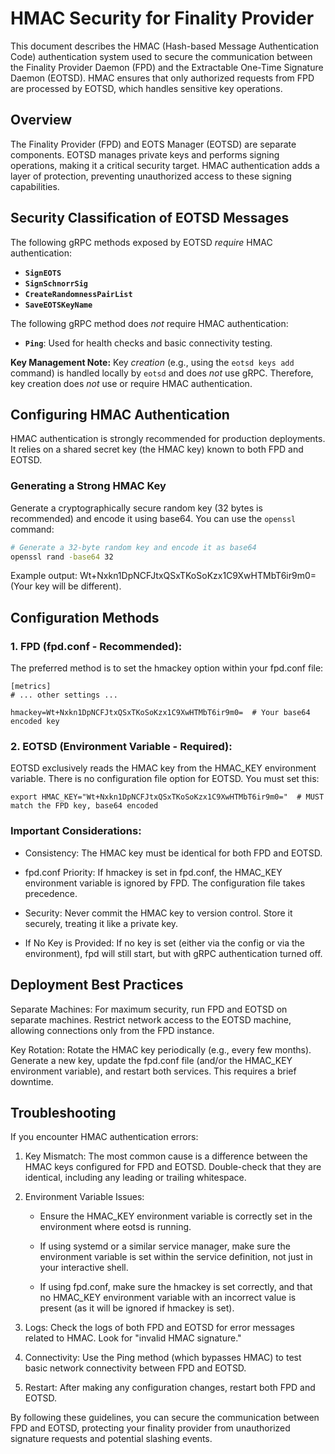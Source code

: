# HMAC Security for Finality Provider

This document describes the HMAC (Hash-based Message Authentication Code) authentication system used to secure the communication between the Finality Provider Daemon (FPD) and the Extractable One-Time Signature Daemon (EOTSD). HMAC ensures that only authorized requests from FPD are processed by EOTSD, which handles sensitive key operations.

## Overview

The Finality Provider (FPD) and EOTS Manager (EOTSD) are separate components. EOTSD manages private keys and performs signing operations, making it a critical security target.  HMAC authentication adds a layer of protection, preventing unauthorized access to these signing capabilities.

## Security Classification of EOTSD Messages

The following gRPC methods exposed by EOTSD *require* HMAC authentication:

*   **`SignEOTS`**
*   **`SignSchnorrSig`**
*   **`CreateRandomnessPairList`**
*   **`SaveEOTSKeyName`**

The following gRPC method does *not* require HMAC authentication:

*   **`Ping`**: Used for health checks and basic connectivity testing.

**Key Management Note:**  Key *creation* (e.g., using the `eotsd keys add` command) is handled locally by `eotsd` and does *not* use gRPC.  Therefore, key creation does *not* use or require HMAC authentication.

## Configuring HMAC Authentication

HMAC authentication is strongly recommended for production deployments.  It relies on a shared secret key (the HMAC key) known to both FPD and EOTSD.

### Generating a Strong HMAC Key

Generate a cryptographically secure random key (32 bytes is recommended) and encode it using base64.  You can use the `openssl` command:

```bash
# Generate a 32-byte random key and encode it as base64
openssl rand -base64 32
```

Example output: Wt+Nxkn1DpNCFJtxQSxTKoSoKzx1C9XwHTMbT6ir9m0= (Your key will be different).

## Configuration Methods

### 1. FPD (fpd.conf - Recommended):
The preferred method is to set the hmackey option within your fpd.conf file:

```
[metrics]
# ... other settings ...

hmackey=Wt+Nxkn1DpNCFJtxQSxTKoSoKzx1C9XwHTMbT6ir9m0=  # Your base64 encoded key
```

### 2. EOTSD (Environment Variable - Required):

EOTSD exclusively reads the HMAC key from the HMAC_KEY environment variable. There is no configuration file option for EOTSD. You must set this:

```
export HMAC_KEY="Wt+Nxkn1DpNCFJtxQSxTKoSoKzx1C9XwHTMbT6ir9m0="  # MUST match the FPD key, base64 encoded
```


### Important Considerations:

- Consistency: The HMAC key must be identical for both FPD and EOTSD.

- fpd.conf Priority: If hmackey is set in fpd.conf, the HMAC_KEY environment variable is ignored by FPD. The configuration file takes precedence.

- Security: Never commit the HMAC key to version control. Store it securely, treating it like a private key.

- If No Key is Provided: If no key is set (either via the config or via the environment), fpd will still start, 
but with gRPC authentication turned off.


## Deployment Best Practices

Separate Machines: For maximum security, run FPD and EOTSD on separate machines. Restrict network access to the EOTSD machine, allowing connections only from the FPD instance.

Key Rotation: Rotate the HMAC key periodically (e.g., every few months). Generate a new key, update the fpd.conf file (and/or the HMAC_KEY environment variable), and restart both services. This requires a brief downtime.

## Troubleshooting

If you encounter HMAC authentication errors:

1. Key Mismatch: The most common cause is a difference between the HMAC keys configured for FPD and EOTSD. Double-check that they are identical, including any leading or trailing whitespace.

2. Environment Variable Issues:

   - Ensure the HMAC_KEY environment variable is correctly set in the environment where eotsd is running.

   - If using systemd or a similar service manager, make sure the environment variable is set within the service definition, not just in your interactive shell.

   - If using fpd.conf, make sure the hmackey is set correctly, and that no HMAC_KEY environment variable with an incorrect value is present (as it will be ignored if hmackey is set).

3. Logs: Check the logs of both FPD and EOTSD for error messages related to HMAC. Look for "invalid HMAC signature."

4. Connectivity: Use the Ping method (which bypasses HMAC) to test basic network connectivity between FPD and EOTSD.

5. Restart: After making any configuration changes, restart both FPD and EOTSD.

By following these guidelines, you can secure the communication between FPD and EOTSD, protecting your finality provider from unauthorized signature requests and potential slashing events.